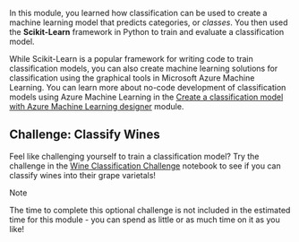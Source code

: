 In this module, you learned how classification can be used to create a machine learning model that predicts categories, or *classes*. You then used the **Scikit-Learn** framework in Python to train and evaluate a classification model.

While Scikit-Learn is a popular framework for writing code to train classification models, you can also create machine learning solutions for classification using the graphical tools in Microsoft Azure Machine Learning. You can learn more about no-code development of classification models using Azure Machine Learning in the [Create a classification model with Azure Machine Learning designer](/training/modules/create-classification-model-azure-machine-learning-designer/) module.

## Challenge: Classify Wines

Feel like challenging yourself to train a classification model? Try the challenge in the [Wine Classification Challenge](https://github.com/MicrosoftDocs/ml-basics/blob/master/challenges/03%20-%20Wine%20Classification%20Challenge.ipynb) notebook to see if you can classify wines into their grape varietals!

> [!NOTE]
> The time to complete this optional challenge is not included in the estimated time for this module - you can spend as little or as much time on it as you like!
